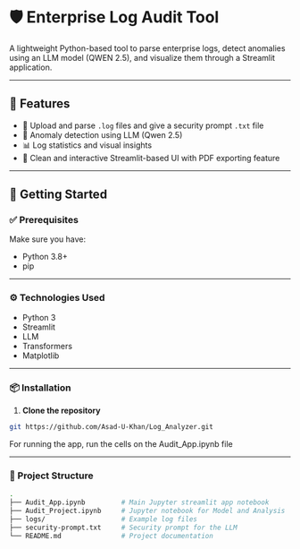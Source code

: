 # 🛡️ Enterprise Log Audit Tool

A lightweight Python-based tool to parse enterprise logs, detect anomalies using an LLM model (QWEN 2.5), and visualize them through a Streamlit application.

---

## 📌 Features

- 📂 Upload and parse `.log` files and give a security prompt `.txt` file
- 🧠 Anomaly detection using LLM (Qwen 2.5)
- 📊 Log statistics and visual insights
- 🎨 Clean and interactive Streamlit-based UI with PDF exporting feature

---

## 🚀 Getting Started

### ✅ Prerequisites

Make sure you have:

- Python 3.8+
- pip

---

### ⚙️ Technologies Used

- Python 3
- Streamlit
- LLM
- Transformers
- Matplotlib

---

### 📦 Installation

1. **Clone the repository**

```bash
git https://github.com/Asad-U-Khan/Log_Analyzer.git
```

For running the app, run the cells on the Audit_App.ipynb file

---

### 📂 Project Structure

```bash
.
├── Audit_App.ipynb         # Main Jupyter streamlit app notebook
├── Audit_Project.ipynb     # Jupyter notebook for Model and Analysis
├── logs/                   # Example log files
├── security-prompt.txt     # Security prompt for the LLM
└── README.md               # Project documentation
```
